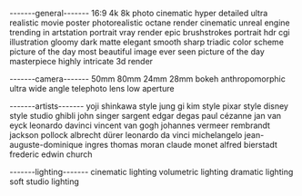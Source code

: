 -------general-------
16:9
4k
8k
photo
cinematic
hyper detailed
ultra realistic
movie poster
photorealistic
octane render
cinematic
unreal engine
trending in artstation
portrait
vray render
epic
brushstrokes
portrait
hdr
cgi
illustration
gloomy
dark
matte
elegant
smooth
sharp
triadic color scheme
picture of the day
most beautiful image ever seen
picture of the day
masterpiece
highly intricate
3d render

-------camera-------
50mm
80mm
24mm
28mm
bokeh
anthropomorphic
ultra wide angle
telephoto lens
low aperture

-------artists-------
yoji shinkawa style
jung gi kim style
pixar style
disney style
studio ghibli
john singer sargent
edgar degas
paul cézanne
jan van eyck
leonardo davinci
vincent van gogh
johannes vermeer
rembrandt
jackson pollock
albrecht dürer
leonardo da vinci
michelangelo
jean-auguste-dominique ingres
thomas moran
claude monet
alfred bierstadt
frederic edwin church

-------lighting-------
cinematic lighting
volumetric lighting
dramatic lighting
soft studio lighting


